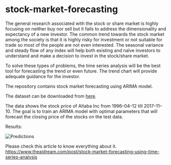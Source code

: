 # stock-market-forecasting

The general research associated with the stock or share market is highly focusing on neither buy nor sell but it fails to address the dimensionality and expectancy of a new investor. The common trend towards the stock market among the society is that it is highly risky for investment or not suitable for trade so most of the people are not even interested. The seasonal variance and steady flow of any index will help both existing and naïve investors to understand and make a decision to invest in the stock/share market.

To solve these types of problems, the time series analysis will be the best tool for forecasting the trend or even future. The trend chart will provide adequate guidance for the investor.

The repository contains stock market forecasting using ARIMA model. 

The dataset can be downloaded from [here](https://github.com/nageshsinghc4/stock-market-forecasting/blob/master/aaba.us.txt).

The data shows the stock price of Altaba Inc from 1996–04–12 till 2017–11–10. The goal is to train an ARIMA model with optimal parameters that will forecast the closing price of the stocks on the test data.

Results:

![Predictions](https://github.com/nageshsinghc4/stock-market-forecasting/blob/master/Screenshot%202020-10-16%20at%2011.26.44%20AM.png)


Please check this article to know everything about it. https://www.theaidream.com/post/stock-market-forecasting-using-time-series-analysis
